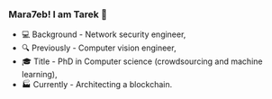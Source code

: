 ### Mara7eb! I am Tarek 👋

- :computer: Background - Network security engineer,
- :mag: Previously - Computer vision engineer,
- :mortar_board: Title - PhD in Computer science (crowdsourcing and machine learning),
- :factory: Currently - Architecting a blockchain.

